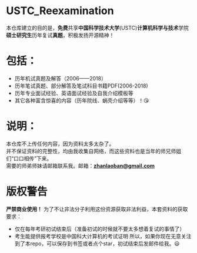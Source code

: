 

# USTC_Reexamination

本仓库建立的目的是，**免费**共享**中国科学技术大学**(USTC)**计算机科学与技术**学院**硕士研究生**历年复试**真题**，积极发扬开源精神！

# 包括：
- 历年机试真题及解答（2006——2018）
- 历年笔试真题、部分解答及笔试科目书籍PDF(2006-2018)
- 历年专业面试经验、英语面试经验及自我介绍模板等
- 其它各种富含惊喜的内容（历年院线、蜗壳介绍等等）！😘

# 说明：
本仓库不上传任何内容，因为资料太多太杂了。  
并不保证资料的完整性，均由我收集自网络，而这些资料也是当年的师兄师姐们“口口相传”下来。  
需要的师弟师妹请邮箱联系我。邮箱：**zhanlaoban@gmail.com**

# 版权警告
**严禁商业使用！**
为了不让非法分子利用这份资源获取非法利益，本套资料的获取要求：
- 仅在每年考研初试结束后（准备初试的时候就不要太多想着复试的事情了）
- 考生能提供报考学校是中国科大计算机的考试证明
所以，如果你现在无意关注到了本repo，可以保存到书签或者点个star，初试结束后发邮件给我。😃
